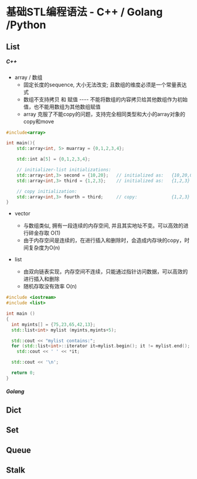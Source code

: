 # 基础STL编程语法 - C++ / Golang /Python

## List
##### C++ 
- array / 数组
  - 固定长度的sequence, 大小无法改变; 且数组的维度必须是一个常量表达式
  - 数组不支持拷贝 和 赋值 ---- 不能将数组的内容拷贝给其他数组作为初始值，也不能用数组为其他数组赋值
  - array 克服了不能copy的问题，支持完全相同类型和大小的array对象的 copy和move

```C++
#include<array>

int main(){
    std::array<int, 5> muarray = {0,1,2,3,4};

    std::int a[5] = {0,1,2,3,4};

    // initializer-list initializations:
    std::array<int,3> second = {10,20};   // initialized as:   {10,20,0}
    std::array<int,3> third = {1,2,3};    // initialized as:   {1,2,3}

    // copy initialization:
    std::array<int,3> fourth = third;     // copy:             {1,2,3}
}
```
- vector
  - 与数组类似, 拥有一段连续的内存空间, 并且其实地址不变。可以高效的进行碎金存取 O(1)
  - 由于内存空间是连续的，在进行插入和删除时，会造成内存块的copy，时间复杂度为O(n)

- list
  - 由双向链表实现，内存空间不连续，只能通过指针访问数据，可以高效的进行插入和删除
  - 随机存取没有效率 O(n)
```C++
#include <iostream>
#include <list>

int main ()
{
  int myints[] = {75,23,65,42,13};
  std::list<int> mylist (myints,myints+5);

  std::cout << "mylist contains:";
  for (std::list<int>::iterator it=mylist.begin(); it != mylist.end(); ++it)
    std::cout << ' ' << *it;

  std::cout << '\n';

  return 0;
}
```
##### Golang


## Dict


## Set


## Queue


## Stalk

